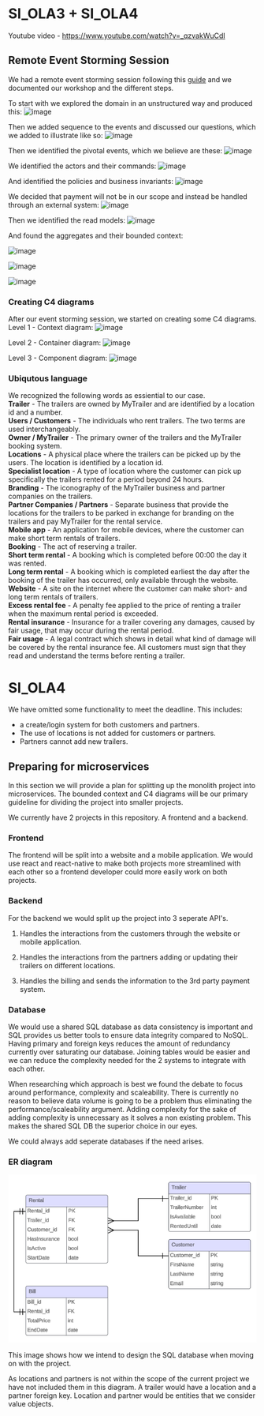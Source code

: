 # SI_OLA3 + SI_OLA4
Youtube video - https://www.youtube.com/watch?v=_qzvakWuCdI

## Remote Event Storming Session
We had a remote event storming session following this [guide](https://ddd-practitioners.com/2023/03/20/remote-eventstorming-workshop/) and we documented our workshop and the different steps. 

To start with we explored the domain in an unstructured way and produced this:
![image](https://github.com/user-attachments/assets/f736a8b6-503c-4ac7-9457-590575d91751)

Then we added sequence to the events and discussed our questions, which we added to illustrate like so:
![image](https://github.com/user-attachments/assets/fddd0899-dd5d-41ab-9664-40274dd0ac14)

Then we identified the pivotal events, which we believe are these:
![image](https://github.com/user-attachments/assets/f7823259-db7b-4c1c-a924-9ad0eea25e88)

We identified the actors and their commands:
![image](https://github.com/user-attachments/assets/10399b42-e843-425a-851c-e6a3e533c1ce)

And identified the policies and business invariants:
![image](https://github.com/user-attachments/assets/69f13cd5-2764-4723-8b67-1eed9cbfaa0a)

We decided that payment will not be in our scope and instead be handled through an external system: 
![image](https://github.com/user-attachments/assets/9e43de83-2b7d-4610-ba26-983f9ea51868)

Then we identified the read models:
![image](https://github.com/user-attachments/assets/2489642b-1929-4de9-b484-56bbff39b8e3)

And found the aggregates and their bounded context:

![image](https://github.com/user-attachments/assets/dce973db-572d-4ad0-ae11-05e2c75178a7)

![image](https://github.com/user-attachments/assets/46c71264-a652-4940-b524-5e4fc712a4a1)

![image](https://github.com/user-attachments/assets/39060e47-2953-4d9c-9a57-942aaefdf913)



### Creating C4 diagrams
After our event storming session, we started on creating some C4 diagrams.
Level 1 - Context diagram:
![image](https://github.com/user-attachments/assets/252a9270-03f6-4ee4-a24f-952fdd829ed5)

Level 2 - Container diagram:
![image](https://github.com/user-attachments/assets/6000fea5-aa2e-4e6c-bf32-21bcc44e8787)

Level 3 - Component diagram:
![image](https://github.com/user-attachments/assets/fb084b6a-4bf0-40a0-aa7a-fe9630e36017)

### Ubiqutous language
We recognized the following words as essiential to our case.\
**Trailer** - The trailers are owned by MyTrailer and are identified by a location id and a number.\
**Users / Customers** - The individuals who rent trailers. The two terms are used interchangeably.\
**Owner / MyTrailer** - The primary owner of the trailers and the MyTrailer booking system.\
**Locations** - A physical place where the trailers can be picked up by the users. The location is identified by a location id.\
**Specialist location** - A type of location where the customer can pick up specifically the trailers rented for a period beyond 24 hours.\
**Branding** - The iconography of the MyTrailer business and partner companies on the trailers.\
**Partner Companies / Partners** - Separate business that provide the locations for the trailers to be parked in exchange for branding on the trailers and pay MyTrailer for the rental service.\
**Mobile app** - An application for mobile devices, where the customer can make short term rentals of trailers.\
**Booking** - The act of reserving a trailer.\
**Short term rental** - A booking which is completed before 00:00 the day it was rented.\
**Long term rental** - A booking which is completed earliest the day after the booking of the trailer has occurred, only available through the website.\
**Website** - A site on the internet where the customer can make short- and long term rentals of trailers.\
**Excess rental fee** - A penalty fee applied to the price of renting a trailer when the maximum rental period is exceeded.\
**Rental insurance** - Insurance for a trailer covering any damages, caused by fair usage, that may occur during the rental period.\
**Fair usage** -  A legal contract which shows in detail what kind of damage will be covered by the rental insurance fee. All customers must sign that they read and understand the terms before renting a trailer.

# SI_OLA4
We have omitted some functionality to meet the deadline. This includes:

- a create/login system for both customers and partners.
- The use of locations is not added for customers or partners.
- Partners cannot add new trailers.

## Preparing for microservices
In this section we will provide a plan for splitting up the monolith project into microservices. The bounded context and C4 diagrams will be our primary guideline for dividing the project into smaller projects.

We currently have 2 projects in this repository. A frontend and a backend.

### Frontend
The frontend will be split into a website and a mobile application. We would use react and react-native to make both projects more streamlined with each other so a frontend developer could more easily work on both projects.

### Backend
For the backend we would split up the project into 3 seperate API's.

1. Handles the interactions from the customers through the website or mobile application.

2. Handles the interactions from the partners adding or updating their trailers on different locations. 

3. Handles the billing and sends the information to the 3rd party payment system. 

### Database
We would use a shared SQL database as data consistency is important and SQL provides us better tools to ensure data integrity compared to NoSQL. Having primary and foreign keys reduces the amount of redundancy currently over saturating our database. Joining tables would be easier and we can reduce the complexity needed for the 2 systems to integrate with each other.

When researching which approach is best we found the debate to focus around performance, complexity and scaleability. There is currently no reason to believe data volume is going to be a problem thus eliminating the performance/scaleability argument. Adding complexity for the sake of adding complexity is unnecessary as it solves a non existing problem. This makes the shared SQL DB the superior choice in our eyes.

We could always add seperate databases if the need arises.

### ER diagram
![alt text](image-1.png)

This image shows how we intend to design the SQL database when moving on with the project.

As locations and partners is not within the scope of the current project we have not included them in this diagram. A trailer would have a location and a partner foreign key. Location and partner would be entities that we consider value objects.